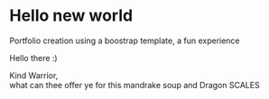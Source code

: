<h1>Hello new world</h1>
<p>Portfolio creation using a boostrap template, a fun experience</p>

Hello there :)
<p>Kind Warrior, <br>what can thee offer ye for this mandrake soup and Dragon SCALES</p>
